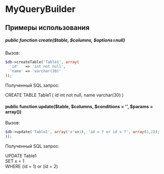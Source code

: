 # MyQueryBuilder
## Примеры использования

##### public function create($table, $columns, $options=null) 
Вызов:
```php
$db->createTable('Table1', array(
  'id'   => 'int not null',                                  
  'name' => 'varchar(30)'                                    
));
```
Полученный SQL запрос: 

CREATE TABLE Table1 
(
  id int not null, 
  name varchar(30)
)

#### public function update($table, $columns, $conditions = '', $params = array())
Вызов:
```php
$db->update('Table1', array('x'=>1), 'id = ? or id = ?', array(1,2));
));
```
Полученный SQL запрос: 

UPDATE Table1                           
SET x = 1                                                                
WHERE (id = 1) or (id = 2)   
